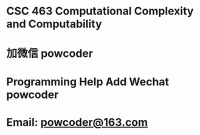 # CSC 463 Computational Complexity and Computability
# 加微信 powcoder

# Programming Help Add Wechat powcoder

# Email: powcoder@163.com

